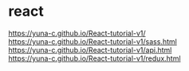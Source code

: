 # react

https://yuna-c.github.io/React-tutorial-v1/
<br>
https://yuna-c.github.io/React-tutorial-v1/sass.html
<br>
https://yuna-c.github.io/React-tutorial-v1/api.html
<br>
https://yuna-c.github.io/React-tutorial-v1/redux.html
